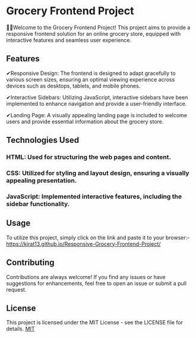
#  Grocery Frontend Project
🙇‍♀️Welcome to the  Grocery Frontend Project! This project aims to provide a responsive frontend solution for an online grocery store, equipped with interactive features and seamless user experience.






## Features

✔Responsive Design: The frontend is designed to adapt gracefully to various screen sizes, ensuring an optimal viewing experience across devices such as desktops, tablets, and mobile phones.

✔Interactive Sidebars: Utilizing JavaScript, interactive sidebars have been implemented to enhance navigation and provide a user-friendly interface.

✔Landing Page: A visually appealing landing page is included to welcome users and provide essential information about the grocery store.


## Technologies Used

### HTML: Used for structuring the web pages and content.

### CSS: Utilized for styling and layout design, ensuring a visually appealing presentation.

### JavaScript: Implemented interactive features, including the sidebar functionality.


## Usage
To utilize this project, simply click on the link and paste it to your browser:-
https://kirat13.github.io/Responsive-Grocery-Frontend-Project/



## Contributing

Contributions are always welcome!
 If you find any issues or have suggestions for enhancements, feel free to open an issue or submit a pull request.


## License

This project is licensed under the MIT License - see the LICENSE file for details.
[MIT](https://choosealicense.com/licenses/mit/)

